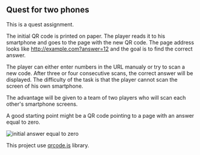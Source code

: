 ## Quest for two phones

This is a quest assignment.

The initial QR code is printed on paper. The player reads it to his smartphone and goes to the page with the new QR code. The page address looks like http://example.com?answer=12  and the goal is to find the correct answer.

The player can either enter numbers in the URL manualy or try to scan a new code. After three or four consecutive scans, the correct answer will be displayed. The difficulty of the task is that the player cannot scan the screen of his own smartphone.

The advantage will be given to a team of two players who will scan each other's smartphone screens.

A good starting point might be a QR code pointing to a page with an answer equal to zero.

![initial answer equal to zero](https://aragont.github.io/quest42phones/answer_eq_0.png)

This project use [qrcode.js](https://davidshimjs.github.io/qrcodejs/) library.
